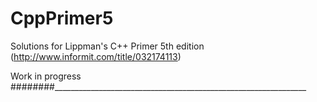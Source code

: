 # CppPrimer5
Solutions for Lippman's C++ Primer 5th edition (http://www.informit.com/title/032174113)

Work in progress ########_______________________________________________________________
